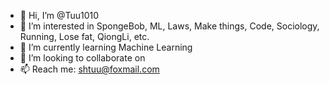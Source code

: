 - 👋 Hi, I’m @Tuu1010
- 👀 I’m interested in SpongeBob, ML, Laws, Make things, Code, Sociology, Running, Lose fat, QiongLi, etc.
- 🌱 I’m currently learning Machine Learning
- 💞️ I’m looking to collaborate on 
- 📫 Reach me: shtuu@foxmail.com 

<!---
Tuu1010/Tuu1010 is a ✨ special ✨ repository because its `README.md` (this file) appears on your GitHub profile.
You can click the Preview link to take a look at your changes.
--->
